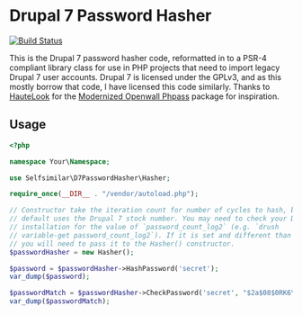 Drupal 7 Password Hasher
===================

[![Build Status](https://img.shields.io/travis/selfsimilar/drupal7_password_hasher/master.svg?style=flat-square)](https://travis-ci.org/selfsimilar/drupal7_password_hasher)

This is the Drupal 7 password hasher code, reformatted in to a PSR-4 compliant
library class for use in PHP projects that need to import legacy Drupal 7 user
accounts. Drupal 7 is licensed under the GPLv3, and as this mostly borrow that
code, I have licensed this code similarly. Thanks to
[HauteLook](https://github.com/hautelook) for the
[Modernized Openwall Phpass](https://github.com/hautelook/phpass) package for
inspiration.

Usage
-----

```php
<?php

namespace Your\Namespace;

use Selfsimilar\D7PasswordHasher\Hasher;

require_once(__DIR__ . "/vendor/autoload.php");

// Constructor take the iteration count for number of cycles to hash, but by
// default uses the Drupal 7 stock number. You may need to check your Drupal 7
// installation for the value of `password_count_log2` (e.g. `drush
// variable-get password_count_log2`). If it is set and different than 15,
// you will need to pass it to the Hasher() constructor.
$passwordHasher = new Hasher();

$password = $passwordHasher->HashPassword('secret');
var_dump($password);

$passwordMatch = $passwordHasher->CheckPassword('secret', "$2a$08$0RK6Yw6j9kSIXrrEOc3dwuDPQuT78HgR0S3/ghOFDEpOGpOkARoSu");
var_dump($passwordMatch);
```
